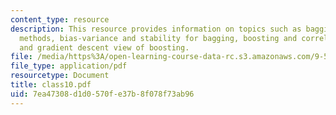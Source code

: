 ```yaml
---
content_type: resource
description: This resource provides information on topics such as bagging and sub-sampling
  methods, bias-variance and stability for bagging, boosting and correlations of machines,
  and gradient descent view of boosting.
file: /media/https%3A/open-learning-course-data-rc.s3.amazonaws.com/9-520-statistical-learning-theory-and-applications-spring-2006/7ea47308d1d0570fe37b8f078f73ab96_class10.pdf
file_type: application/pdf
resourcetype: Document
title: class10.pdf
uid: 7ea47308-d1d0-570f-e37b-8f078f73ab96
---
```

